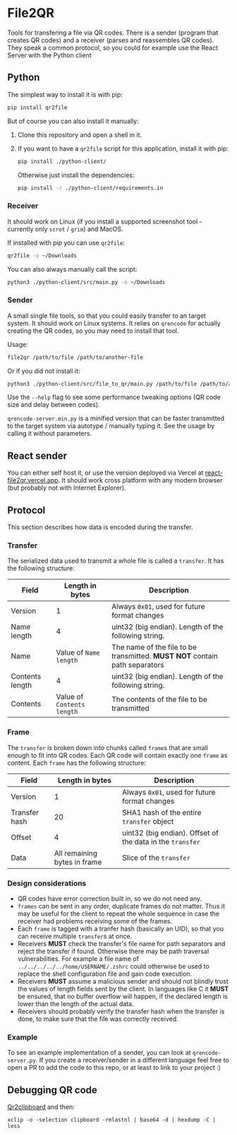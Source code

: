# File2QR

Tools for transfering a file via QR codes.
There is a sender (program that creates QR codes) and a receiver (parses and reassembles QR codes).
They speak a common protocol, so you could for example use the React Server with the Python client

## Python

The simplest way to install it is with pip:
```bash
pip install qr2file
```

But of course you can also install it manually:

1. Clone this repository and open a shell in it.
2. If you want to have a `qr2file` script for this application, install it with pip:
    ```bash
    pip install ./python-client/
    ```

    Otherwise just install the dependencies:
    ```bash
    pip install -r ./python-client/requirements.in
    ```

### Receiver 

It should work on Linux (if you install a supported screenshot tool - currently only `scrot` / `grim`) and MacOS.

If installed with pip you can use `qr2file`:
```bash
qr2file -o ~/Downloads
```

You can also always manually call the script:
```bash
python3 ./python-client/src/main.py -o ~/Downloads
```

### Sender

A small single file tools, so that you could easily transfer to an target system.
It should work on Linux systems.
It relies on `qrencode` for actually creating the QR codes, so you may need to install that tool.

Usage:
```bash
file2qr /path/to/file /path/to/another-file
```

Or if you did not install it:
```bash
python3 ./python-client/src/file_to_qr/main.py /path/to/file /path/to/another-file
```

Use the `--help` flag to see some performance tweaking options (QR code size and delay between codes).

`qrencode-server.min.py` is a minified version that can be faster transmitted to the target system via autotype / manually typing it.
See the usage by calling it without parameters.


## React sender

You can either self host it, or use the version deployed via Vercel at [react-file2qr.vercel.app](https://react-file2qr.vercel.app/?lang=en).
It should work cross platform with any modern browser (but probably not with Internet Explorer).

## Protocol

This section describes how data is encoded during the transfer.

### Transfer

The serialized data used to transmit a whole file is called a `transfer`.
It has the following structure:

Field | Length in bytes | Description
---|---|---
Version | 1 | Always `0x01`, used for future format changes
Name length | 4 | uint32 (big endian). Length of the following string.
Name | Value of `Name length` | The name of the file to be transmitted. **MUST NOT** contain path separators
Contents length | 4 | uint32 (big endian). Length of the following string.
Contents | Value of `Contents length` | The contents of the file to be transmitted

### Frame

The `transfer` is broken down into chunks called `frame`s that are small enough to fit into QR codes.
Each QR code will contain exactly one `frame` as content.
Each `frame` has the following structure:

Field | Length in bytes | Description
---|---|---
Version | 1 | Always `0x01`, used for future format changes
Transfer hash | 20 | SHA1 hash of the entire `transfer` object
Offset | 4 | uint32 (big endian). Offset of the data in the `transfer`
Data | All remaining bytes in frame | Slice of the `transfer`

### Design considerations

- QR codes have error correction built in, so we do not need any.
- `frames` can be sent in any order, duplicate frames do not matter.
    Thus it may be useful for the client to repeat the whole sequence in case the receiver had problems receiving some of the frames.
- Each `frame` is tagged with a tranfer hash (basically an UID), so that you can receive multiple `transfer`s at once.
- Receivers **MUST** check the transfer's file name for path separators and reject the transfer if found.
    Otherwise there may be path traversal vulnerabilities.
    For example a file name of `../../../../../home/USERNAME/.zshrc` could otherwise be used to replace the shell configuration file and gain code execution.
- Receivers **MUST** assume a malicious sender and should not blindly trust the values of length fields sent by the client.
    In languages like C it **MUST** be ensured, that no buffer overflow will happen, if the declared length is lower than the length of the actual data.
- Receivers should probably verify the transfer hash when the transfer is done, to make sure that the file was correctly received.

### Example

To see an example implementation of a sender, you can look at `qrencode-server.py`.
If you create a receiver/sender in a different language feel free to open a PR to add the code to this repo, or at least to link to your project :)

## Debugging QR code

[Qr2clipboard](https://gitlab.com/six-two/bin/-/blob/main/general/copy-qr-code) and then:
```
xclip -o -selection clipboard -rmlastnl | base64 -d | hexdump -C | less
```

